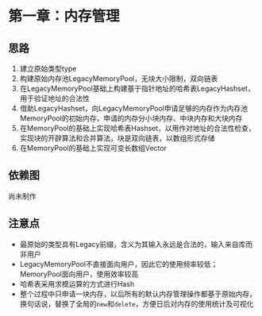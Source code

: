 # 第一章：内存管理

## 思路

1. 建立原始类型type
2. 构建原始内存池LegacyMemoryPool，无块大小限制，双向链表
3. 在LegacyMemoryPool基础上构建基于指针地址的哈希表LegacyHashset，用于验证地址的合法性
4. 借助LegacyHashset，向LegacyMemoryPool申请足够的内存作为内存池MemoryPool的初始内存，申请的内存分小块内存、中块内存和大块内存
5. 在MemoryPool的基础上实现哈希表Hashset，以用作对地址的合法性检查，实现块的开辟算法和合并算法，块是双向链表，以数组形式存储
6. 在MemoryPool的基础上实现可变长数组Vector

## 依赖图

尚未制作

## 注意点

- 最原始的类型具有Legacy前缀，含义为其输入永远是合法的，输入来自库而非用户
- LegacyMemoryPool不直接面向用户，因此它的使用频率较低；MemoryPool面向用户，使用效率较高
- 哈希表采用求模运算的方式进行Hash
- 整个过程中只申请一块内存，以后所有的默认内存管理操作都基于原始内存，换句话说，替换了全局的`new`和`delete`，方便日后对内存的使用统计及可视化